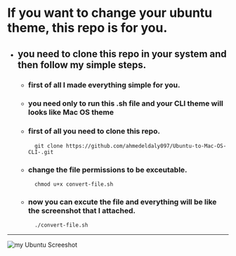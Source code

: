 # If you want to change your ubuntu theme, this repo is for you.
- ## you need to clone this repo in your system and then follow my simple steps.

    - ### first of all I made everything simple for you. 
    - ### you need only to run this .sh file and your CLI theme will looks like Mac OS theme
    - ### first of all you need to clone this repo.
            git clone https://github.com/ahmedeldaly097/Ubuntu-to-Mac-OS-CLI-.git
    
    - ### change the file permissions to be exceutable.
            chmod u+x convert-file.sh
    
    - ### now you can excute the file and everything will be like the screenshot that I attached.
            ./convert-file.sh

---
![my Ubuntu Screeshot](https://user-images.githubusercontent.com/111642557/216112040-88197053-44cf-4ae6-92f9-43aca9096d56.png)